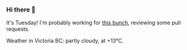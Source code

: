### Hi there :wave:

It's Tuesday! I'm probably working for [this bunch](https://github.com/kohofinancial), reviewing some pull requests.

Weather in Victoria BC: partly cloudy, at +13°C.
